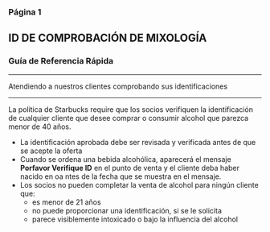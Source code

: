 ### Página 1
## ID DE COMPROBACIÓN DE MIXOLOGÍA
### Guía de Referencia Rápida

---
Atendiendo a nuestros clientes comprobando sus identificaciones

---

La política de Starbucks require que los socios verifiquen la identificación de cualquier cliente que desee comprar o consumir alcohol que parezca menor de 40 años.

- La identificación aprobada debe ser revisada y verificada antes de que se acepte la oferta
- Cuando se ordena una bebida alcohólica, aparecerá el mensaje **Porfavor Verifique ID** en el punto de venta y el cliente deba haber nacido en oa ntes de la fecha que se muestra en el mensaje.
- Los socios no pueden completar la venta de alcohol para ningún cliente que:
  - es menor de 21 años
  - no puede proporcionar una identificación, si se le solicita
  - parece visiblemente intoxicado o bajo la influencia del alcohol